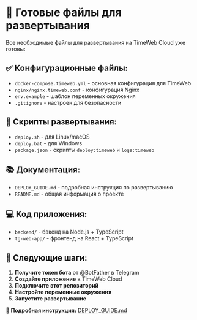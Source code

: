 # 📝 Готовые файлы для развертывания

Все необходимые файлы для развертывания на TimeWeb Cloud уже готовы:

## ✅ Конфигурационные файлы:
- `docker-compose.timeweb.yml` - основная конфигурация для TimeWeb
- `nginx/nginx.timeweb.conf` - конфигурация Nginx
- `env.example` - шаблон переменных окружения
- `.gitignore` - настроен для безопасности

## 🚀 Скрипты развертывания:
- `deploy.sh` - для Linux/macOS
- `deploy.bat` - для Windows
- `package.json` - скрипты `deploy:timeweb` и `logs:timeweb`

## 📚 Документация:
- `DEPLOY_GUIDE.md` - подробная инструкция по развертыванию
- `README.md` - общая информация о проекте

## 💻 Код приложения:
- `backend/` - бэкенд на Node.js + TypeScript
- `tg-web-app/` - фронтенд на React + TypeScript

## 🔄 Следующие шаги:

1. **Получите токен бота** от @BotFather в Telegram
2. **Создайте приложение** в TimeWeb Cloud
3. **Подключите этот репозиторий**
4. **Настройте переменные окружения**
5. **Запустите развертывание**

📖 **Подробная инструкция:** [DEPLOY_GUIDE.md](./DEPLOY_GUIDE.md)